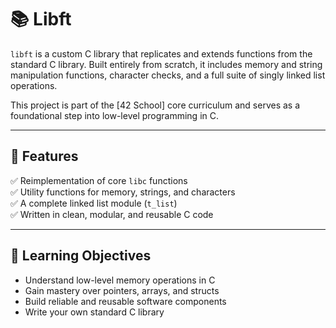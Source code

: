 # 📚 Libft

`libft` is a custom C library that replicates and extends functions from the standard C library. Built entirely from scratch, it includes memory and string manipulation functions, character checks, and a full suite of singly linked list operations.

This project is part of the [42 School] core curriculum and serves as a foundational step into low-level programming in C.

---

## 🚀 Features

✅ Reimplementation of core `libc` functions  
✅ Utility functions for memory, strings, and characters  
✅ A complete linked list module (`t_list`)  
✅ Written in clean, modular, and reusable C code

---

## 🧠 Learning Objectives

- Understand low-level memory operations in C
- Gain mastery over pointers, arrays, and structs
- Build reliable and reusable software components
- Write your own standard C library